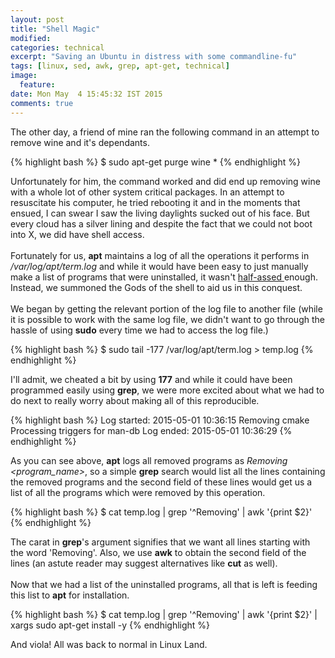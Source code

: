 ```yaml
---
layout: post
title: "Shell Magic"
modified:
categories: technical
excerpt: "Saving an Ubuntu in distress with some commandline-fu"
tags: [linux, sed, awk, grep, apt-get, technical]
image:
  feature:
date: Mon May  4 15:45:32 IST 2015
comments: true
---
```


The other day, a friend of mine ran the following command in an attempt to remove wine and it's dependants.

{% highlight bash %}
$ sudo apt-get purge wine *
{% endhighlight %}

Unfortunately for him, the command worked and did end up removing wine with a whole lot of other system critical
packages. In an attempt to resuscitate his computer, he tried rebooting it and in the moments that ensued, I can
swear I saw the living daylights sucked out of his face. But every cloud has a silver lining and despite the fact
that we could not boot into X, we did have shell access. <br><br>
Fortunately for us, **apt** maintains a log of all the operations it performs in */var/log/apt/term.log* and while
it would have been easy to just manually make a list of programs that were uninstalled, it wasn't [half-assed
](https://www.youtube.com/watch?v=sCZJblyT_XM) enough. Instead, we summoned the Gods of the shell to aid us in
this conquest.<br><br>
We began by getting the relevant portion of the log file to another file (while it is possible to work with the
same log file, we didn't want to go through the hassle of using **sudo** every time we had to access the log file.)

{% highlight bash %}
$ sudo tail -177 /var/log/apt/term.log > temp.log
{% endhighlight %}

I'll admit, we cheated a bit by using **177** and while it could have been programmed easily using **grep**, we were
more excited about what we had to do next to really worry about making all of this reproducible.

{% highlight bash %}
Log started: 2015-05-01  10:36:15
Removing cmake
Processing triggers for man-db
Log ended: 2015-05-01  10:36:29
{% endhighlight %}

As you can see above, **apt** logs all removed programs as *Removing <program_name>*, so a simple **grep** search
would list all the lines containing the removed programs and the second field of these lines would get us
a list of all the programs which were removed by this operation. <br>

{% highlight bash %}
$ cat temp.log | grep '^Removing' | awk '{print \$2}'
{% endhighlight %}

The carat in **grep**'s argument signifies that we want all lines starting with the word 'Removing'. Also,
we use **awk** to obtain the second field of the lines (an astute reader may suggest alternatives like
**cut** as well). <br><br>
Now that we had a list of the uninstalled programs, all that is left is feeding this list to **apt** for
installation.

{% highlight bash %}
$ cat temp.log | grep '^Removing' | awk '{print \$2}' | xargs sudo apt-get install -y
{% endhighlight %}

And viola! All was back to normal in Linux Land.
